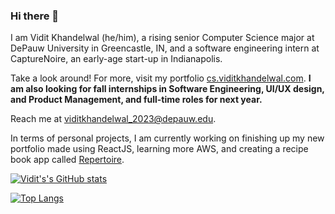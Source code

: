 ### Hi there 👋

I am Vidit Khandelwal (he/him), a rising senior Computer Science major at DePauw University in Greencastle, IN, and a software engineering intern at CaptureNoire, an early-age start-up in Indianapolis. 

Take a look around! For more, visit my portfolio [cs.viditkhandelwal.com](https://cs.viditkhandelwal.com). **I am also looking for fall internships in Software Engineering, UI/UX design, and Product Management, and full-time roles for next year.**

Reach me at [viditkhandelwal_2023@depauw.edu](mailto:viditkhandelwal_2023@depauw.edu).

In terms of personal projects, I am currently working on finishing up my new portfolio made using ReactJS, learning more AWS, and creating a recipe book app called [Repertoire](https://github.com/csvidit/Repertoire). 

[![Vidit's's GitHub stats](https://github-readme-stats.vercel.app/api?username=csvidit&count_private=true&theme=radical)](https://github.com/anuraghazra/github-readme-stats)

[![Top Langs](https://github-readme-stats.vercel.app/api/top-langs/?username=csvidit&layout=compact&theme=radical)](https://github.com/anuraghazra/github-readme-stats)

<!--
**csvidit/csvidit** is a ✨ _special_ ✨ repository because its `README.md` (this file) appears on your GitHub profile.

Here are some ideas to get you started:

- 🔭 I’m currently working on ...
- 🌱 I’m currently learning ...
- 👯 I’m looking to collaborate on ...
- 🤔 I’m looking for help with ...
- 💬 Ask me about ...
- 📫 How to reach me: ...
- 😄 Pronouns: ...
- ⚡ Fun fact: ...
-->
